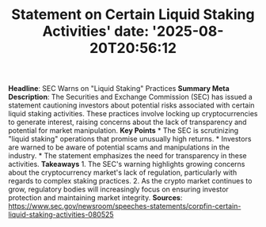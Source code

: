 ﻿---
title: "Statement on Certain Liquid Staking Activities'
date: '2025-08-20T20:56:12"
category: "Markets"
summary: ""
slug: "statement on certain liquid staking activities"
source_urls:
  - "https://www.sec.gov/newsroom/speeches-statements/corpfin-certain-liquid-staking-activities-080525"
seo:
  title: "Statement on Certain Liquid Staking Activities | Hash n Hedge'
  description: '"
  keywords: ["news", "markets", "brief"]
---
**Headline**: SEC Warns on "Liquid Staking" Practices  **Summary Meta Description**: The Securities and Exchange Commission (SEC) has issued a statement cautioning investors about potential risks associated with certain liquid staking activities. These practices involve locking up cryptocurrencies to generate interest, raising concerns about the lack of transparency and potential for market manipulation.  **Key Points**  * The SEC is scrutinizing "liquid staking" operations that promise unusually high returns. * Investors are warned to be aware of potential scams and manipulations in the industry. * The statement emphasizes the need for transparency in these activities.  **Takeaways**  1. The SEC's warning highlights growing concerns about the cryptocurrency market's lack of regulation, particularly with regards to complex staking practices. 2. As the crypto market continues to grow, regulatory bodies will increasingly focus on ensuring investor protection and maintaining market integrity.  **Sources**:  https://www.sec.gov/newsroom/speeches-statements/corpfin-certain-liquid-staking-activities-080525 
